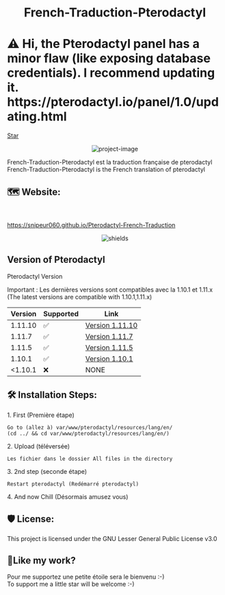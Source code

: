 <h1 align="center" id="title">French-Traduction-Pterodactyl</h1>

<h1>⚠️ Hi, the Pterodactyl panel has a minor flaw (like exposing database credentials).
I recommend updating it.
https://pterodactyl.io/panel/1.0/updating.html</h1>

<a class="github-button" href="https://github.com/Snipeur060/Pterodactyl-French-Traduction" data-icon="octicon-star" data-size="large" data-show-count="true" aria-label="Star Snipeur060/Pterodactyl-French-Traduction on GitHub">Star</a>
<p align="center"><img src="https://socialify.git.ci/Snipeur060/French-Traduction-Pterodactyl/image?description=1&amp;descriptionEditable=Ajout%20de%20la%20traduction%20fran%C3%A7aise%20au%20Panel%20Pterodactyl%20(Fini%20%C3%A0%20100%25)&amp;font=Source%20Code%20Pro&amp;forks=1&amp;language=1&amp;name=1&amp;owner=1&amp;pattern=Circuit%20Board&amp;stargazers=1&amp;theme=Dark" alt="project-image"></p>

<p id="description">French-Traduction-Pterodactyl est la traduction française de pterodactyl French-Traduction-Pterodactyl is the French translation of pterodactyl</p>
<h2> 🗺 Website:</h2><br>

https://snipeur060.github.io/Pterodactyl-French-Traduction <br>

<p align="center"><img src="https://img.shields.io/badge/PHP-white?style=for-the-badge&amp;logo=php&amp;logoColor=blue" alt="shields"></p>

<h2>Version of Pterodactyl</h2>
Pterodactyl Version

Important : Les dernières versions sont compatibles avec la 1.10.1 et 1.11.x
(The latest versions are compatible with 1.10.1,1.11.x) 

| Version | Supported          | Link |
| ------- | ------------------ | ---------------- |  
| 1.11.10 | :white_check_mark:  | [Version 1.11.10](https://github.com/Snipeur060/Pterodactyl-French-Traduction/releases/tag/1.11.10)|
| 1.11.7  | :white_check_mark: | [Version 1.11.7](https://github.com/Snipeur060/Pterodactyl-French-Traduction/releases/tag/1.11.x)|
| 1.11.5  | :white_check_mark: | [Version 1.11.5](https://github.com/Snipeur060/Pterodactyl-French-Traduction/releases/tag/1.11.x)|
| 1.10.1   | :white_check_mark: |[Version 1.10.1](https://github.com/Snipeur060/Pterodactyl-French-Traduction/releases/tag/1.10.1)|
| <1.10.1   | :x:                | NONE |


<h2>🛠️ Installation Steps:</h2>

<p>1. First (Première étape)</p>

```
Go to (allez à) var/www/pterodactyl/resources/lang/en/
(cd ../ && cd var/www/pterodactyl/resources/lang/en/)
```

<p>2. Upload (téléversée)</p>

```
Les fichier dans le dossier All files in the directory
```

<p>3. 2nd step (seconde étape)</p>

```
Restart pterodactyl (Redémarré pterodactyl)
```

<p>4. And now Chill (Désormais amusez vous)</p>

<h2>🛡️ License:</h2>

This project is licensed under the GNU Lesser General Public License v3.0

<h2>💖Like my work?</h2>

Pour me supportez une petite étoile sera le bienvenu :-)  
To support me a little star will be welcome :-)


